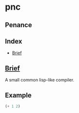 # pnc
## Penance

## Index

 - [Brief](#Brief)

## [Brief](#Index)

A small common lisp-like compiler.

## Example

```lisp
(+ 1 2)
```
